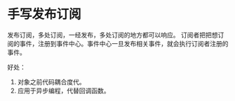 # 手写发布订阅

发布订阅，多处订阅，一经发布，多处订阅的地方都可以响应。
订阅者把把想订阅的事件，注册到事件中心。事件中心一旦发布相关事件，就会执行订阅者注册的事件。

好处：
1. 对象之前代码耦合度代。
2. 应用于异步编程，代替回调函数。